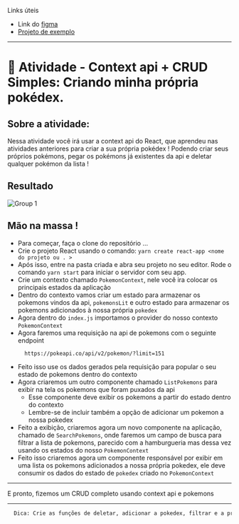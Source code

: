Links úteis
  - Link do [figma](https://www.figma.com/file/h2VIN7X7U5mwAklA3lhOrZ/atividade-cruid-context-api-atividade)
  - [Projeto de exemplo](https://kenzie-cruid-context-api.vercel.app/)

---

# 💪 Atividade - Context api + CRUD Simples: Criando minha própria pokédex.

## Sobre a atividade: 

Nessa atividade você irá usar a context api do React, que aprendeu nas atividades anteriores para criar a sua própria pokédex ! 
Podendo criar seus próprios pokémons, pegar os pokémons já existentes da api e deletar qualquer pokémon da lista !

## Resultado 

![Group 1](https://user-images.githubusercontent.com/26152669/182900699-d70c37a9-42a6-438e-8a66-cbdcb24b3150.png)

## Mão na massa !

  - Para começar, faça o clone do repositório …
  - Crie o projeto React usando o comando: `yarn create react-app <nome do projeto ou . >`
  - Após isso, entre na pasta criada e abra seu projeto no seu editor. Rode o comando `yarn start` para iniciar o servidor com seu app.
  - Crie um contexto chamado `PokemonContext`, nele você ira colocar os principais estados da aplicação
  - Dentro do contexto vamos criar um estado para armazenar os pokemons vindos da api, `pokemonsLit` e outro estado para armazenar os pokemons adicionados à nossa própria `pokedex`
  - Agora dentro do `index.js` importamos o provider do nosso contexto `PokemonContext`
  - Agora faremos uma requisição na api de pokemons com o seguinte endpoint
    ```
      https://pokeapi.co/api/v2/pokemon/?limit=151
    ```
  - Feito isso use os dados gerados pela requisição para popular o seu estado de pokemons dentro do contexto
  - Agora criaremos um outro componente chamado `ListPokemons` para exibir na tela os pokemons que foram puxados da api
    - Esse componente deve exibir os pokemons a partir do estado dentro do contexto
    - Lembre-se de incluir também a opção de adicionar um pokemon a nossa pokedex
  - Feito a exibição, criaremos agora um novo componente na aplicação, chamado de `SearchPokemons`, onde faremos um campo de busca para filtrar a lista de pokemons, parecido com a hamburgueria mas dessa vez usando os estados do nosso `PokemonContext`
  - Feito isso criaremos agora um componente responsável por exibir em uma lista os pokemons adicionados a nossa própria pokedex, ele deve consumir os dados do estado de `pokedex` criado no `PokemonContext`

---


E pronto, fizemos um CRUD completo usando context api e pokemons 


---

```txt
  Dica: Crie as funções de deletar, adicionar a pokedex, filtrar e a própria requisição de GET na api, dentro do contexto de PokemonsContext
```
